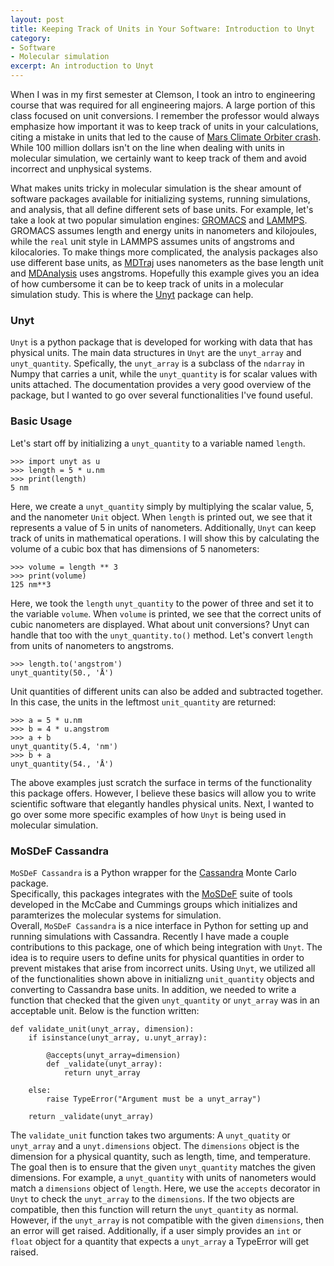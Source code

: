 ```yaml
---
layout: post
title: Keeping Track of Units in Your Software: Introduction to Unyt
category:
- Software
- Molecular simulation
excerpt: An introduction to Unyt
---
```


When I was in my first semester at Clemson, I took an intro to engineering course that was
required for all engineering majors.  A large portion of this class focused on unit
conversions.  I remember the professor would always emphasize how important it was to keep
track of units in your calculations, citing a mistake in units that led to the cause of [Mars
Climate Orbiter crash](https://mars.nasa.gov/msp98/orbiter/).  While 100 million dollars
isn't on the line when dealing with units in molecular simulation, we certainly want to keep
track of them and avoid incorrect and unphysical systems.  

What makes units tricky in
molecular simulation is the shear amount of software packages available for initializing
systems, running simulations, and analysis, that all define different sets of base units. For
example, let's take a look at two popular simulation engines:
[GROMACS](http://www.gromacs.org) and [LAMMPS](https://lammps.sandia.gov).  GROMACS assumes
length and energy units in nanometers and kilojoules, while the `real` unit style in LAMMPS
assumes units of angstroms and kilocalories.  To make things more complicated, the analysis
packages also use different base units, as [MDTraj](http://mdtraj.org/1.9.3/) uses nanometers
as the base length unit and [MDAnalysis](https://www.mdanalysis.org/docs/index.html) uses
angstroms.  Hopefully this example gives you an idea of how cumbersome it can be to keep
track of units in a molecular simulation study.  This is where the
[Unyt](https://unyt.readthedocs.io/en/stable/) package can help.

### Unyt

`Unyt` is a python package that is developed for working with data that has physical units.
The main data structures in `Unyt` are the `unyt_array` and `unyt_quantity`.  Spefically, the
`unyt_array` is a subclass of the `ndarray` in Numpy that carries a unit, while the
`unyt_quantity` is for scalar values with units attached.  The documentation provides a very
good overview of the package, but I wanted to go over several functionalities I've found
useful.

### Basic Usage

Let's start off by initializing a `unyt_quantity` to a variable named `length`.

```
>>> import unyt as u
>>> length = 5 * u.nm
>>> print(length)
5 nm
```

Here, we create a `unyt_quantity` simply by multiplying the scalar value, 5, and the
nanometer `Unit` object.  When `length` is printed out, we see that it represents a value of
5 in units of nanometers.  Additionally, `Unyt` can keep track of units in mathematical
operations.  I will show this by calculating the volume of a cubic box that has dimensions of
5 nanometers:

```
>>> volume = length ** 3
>>> print(volume)
125 nm**3
```

Here, we took the `length` `unyt_quantity` to the power of three and set it to the variable
`volume`.  When `volume` is printed, we see that the correct units of cubic nanometers are
displayed.  What about unit conversions?  Unyt can handle that too with the
`unyt_quantity.to()` method.  Let's convert `length` from units of nanometers to angstroms.

```
>>> length.to('angstrom')
unyt_quantity(50., 'Å')
```

Unit quantities of different units can also be added and subtracted together.  In this case,
the units in the leftmost `unit_quantity` are returned:

```
>>> a = 5 * u.nm
>>> b = 4 * u.angstrom
>>> a + b
unyt_quantity(5.4, 'nm')
>>> b + a
unyt_quantity(54., 'Å')
```

The above examples just scratch the surface in terms of the functionality this package
offers.  However, I believe these basics will allow you to write scientific software that
elegantly handles physical units.  Next, I wanted to go over some more specific examples of
how `Unyt` is being used in molecular simulation.

### MoSDeF Cassandra
`MoSDeF Cassandra` is a Python wrapper for the [Cassandra](https://cassandra.nd.edu) Monte Carlo package.  
Specifically, this packages integrates with the [MoSDeF](https://mosdef.org) suite of tools developed in the McCabe and Cummings groups which initializes and paramterizes the molecular systems for simulation.  
Overall, `MoSDeF Cassandra` is a nice interface in Python for setting up and running
simulations with Cassandra.  Recently I have made a couple contributions to this package, one
of which being integration with `Unyt`.  The idea is to require users to define units for
physical quantities in order to prevent mistakes that arise from incorrect units.  Using
`Unyt`, we utilized all of the functionalities shown above in initializng `unit_quantity` objects
and converting to Cassandra base units.  In addition, we needed to write a function that
checked that the given `unyt_quantity` or `unyt_array` was in an acceptable unit.  Below is
the function written:

```
def validate_unit(unyt_array, dimension):
    if isinstance(unyt_array, u.unyt_array):

        @accepts(unyt_array=dimension)
        def _validate(unyt_array):
            return unyt_array

    else:
        raise TypeError("Argument must be a unyt_array")

    return _validate(unyt_array)
```

The `validate_unit` function takes two arguments: A `unyt_quatity` or `unyt_array` and a
`unyt.dimensions` object.  The `dimensions` object is the dimension for a physical quantity,
such as length, time, and temperature.  The goal then is to ensure that the given `unyt_quantity` matches the given dimensions.  For example, a `unyt_quantity` with units of nanometers would match a `dimensions` object of `length`.  Here, we use the `accepts` decorator in `Unyt` to check the `unyt_array` to the `dimensions`.  If the two objects are compatible, then this function will return the `unyt_quantity` as normal.  However, if the `unyt_array` is not compatible with the given `dimensions`, then an error will get raised.  Additionally, if a user simply provides an `int` or `float` object for a quantity that expects a `unyt_array` a TypeError will get raised.
